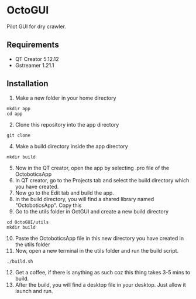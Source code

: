 # **OctoGUI**
Pilot GUI for dry crawler.

## Requirements
* QT Creator 5.12.12
* Gstreamer 1.21.1

## **Installation**
1. Make a new folder in your home directory
```
mkdir app
cd app
```
2. Clone this repository into the app directory
```
git clone
```
4. Make a build directory inside the app directory
```
mkdir build
```
5. Now in the QT creator, open the app by selecting .pro file of the OctoboticsApp
6. In QT creator, go to the Projects tab and select the build directory which you have created.
7. Now go to the Edit tab and build the app.
8. In the build directory, you will find a shared library named "OctoboticsApp". Copy this
9. Go to the utils folder in OctGUI and create a new build directory
```
cd OctoGUI/utils
mkdir build
```
10. Paste the OctoboticsApp file in this new directory you have created in the utils folder
11. Now, open a new terminal in the utils folder and run the build script.
```
./build.sh
```
12. Get a coffee, if there is anything as such coz this thing takes 3-5 mins to build.
13. After the build, you will find a desktop file in your desktop. Just allow it launch and run.
